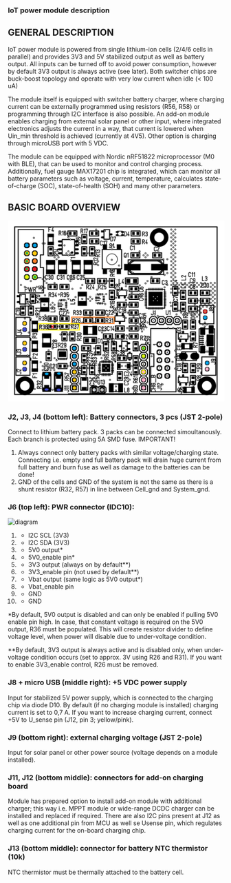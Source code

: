 ### IoT power module description

## GENERAL DESCRIPTION

IoT power module is powered from single lithium-ion cells (2/4/6 cells in parallel) and provides 3V3 and 5V stabilized output as well as battery output. All inputs can be turned off to avoid power consumption, however by default 3V3 output is always active (see later). Both switcher chips are buck-boost topology and operate with very low current when idle (< 100 uA)

The module itself is equipped with switcher battery charger, where charging current can be externally programmed using resistors (R56, R58) or programming through I2C interface is also possible. An add-on module enables charging from external solar panel or other input, where integrated electronics adjusts the current in a way, that current is lowered when Uin_min threshold is achieved (currently at 4V5). Other option is charging through microUSB port with 5 VDC.

The module can be equipped with Nordic nRF51822 microprocessor (M0 with BLE), that can be used to monitor and control charging process. Additionally, fuel gauge MAX17201 chip is integrated, which can monitor all battery parameters such as voltage, current, temperature, calculates state-of-charge (SOC), state-of-health (SOH) and many other parameters.

## BASIC BOARD OVERVIEW

![diagram](IoT-battery-pack-pinout.png)

### J2, J3, J4 (bottom left): Battery connectors, 3 pcs (JST 2-pole)
Connect to lithium battery pack. 3 packs can be connected simoultanously. Each branch is protected using 5A SMD fuse. 
IMPORTANT! 
 1. Always connect only battery packs with similar voltage/charging state. Connecting i.e. empty and full battery pack will drain huge current from full battery and burn fuse as well as damage to the batteries can be done!
 1. GND of the cells and GND of the system is not the same as there is a shunt resistor (R32, R57) in line between Cell_gnd and System_gnd.

### J6 (top left): PWR connector (IDC10):

![diagram](Iot-batpack-j6.png)

1. - I2C SCL (3V3)
2. - I2C SDA (3V3)
3. - 5V0 output*
4. - 5V0_enable pin*
5. - 3V3 output (always on by default**)
6. - 3V3_enable pin (not used by default**)
7. - Vbat output (same logic as 5V0 output*)
8. - Vbat_enable pin
9. - GND
10. - GND

*By default, 5V0 output is disabled and can only be enabled if pulling 5V0 enable pin high. In case, that constant voltage is required on the 5V0 output, R36 must be populated. This will create resistor divider to define voltage level, when power will disable due to under-voltage condition.

**By default, 3V3 output is always active and is disabled only, when under-voltage condition occurs (set to approx. 3V using R26 and R31). If you want to enable 3V3_enable control, R26 must be removed.

### J8 + micro USB (middle right): +5 VDC power supply
Input for stabilized 5V power supply, which is connected to the charging chip via diode D10. By default (if no charging module is installed) charging current is set to 0,7 A. 
If you want to increase charging current, connect +5V to U_sense pin (J12, pin 3; yellow/pink).

### J9 (bottom right): external charging voltage (JST 2-pole)
Input for solar panel or other power source (voltage depends on a module installed).

### J11, J12 (bottom middle): connectors for add-on charging board
Module has prepared option to install add-on module with additional charger; this way i.e. MPPT module or wide-range DCDC charger can be installed and replaced if required.
There are also I2C pins present at J12 as well as one additional pin from MCU as well se Usense pin, which regulates charging current for the on-board charging chip.

### J13 (bottom middle): connector for battery NTC thermistor (10k)
NTC thermistor must be thermally attached to the battery cell.
